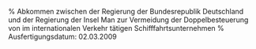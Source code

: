 % Abkommen zwischen der Regierung der Bundesrepublik Deutschland und der Regierung der Insel Man zur Vermeidung der Doppelbesteuerung von im internationalen Verkehr tätigen Schifffahrtsunternehmen
% Ausfertigungsdatum: 02.03.2009
 